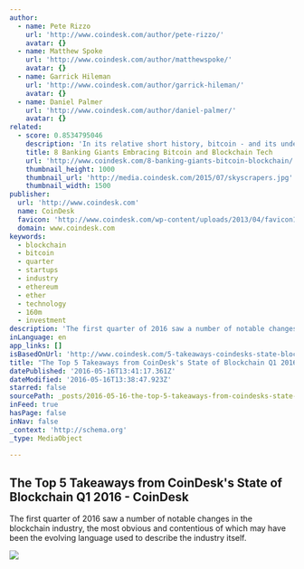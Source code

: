 ```yaml
---
author:
  - name: Pete Rizzo
    url: 'http://www.coindesk.com/author/pete-rizzo/'
    avatar: {}
  - name: Matthew Spoke
    url: 'http://www.coindesk.com/author/matthewspoke/'
    avatar: {}
  - name: Garrick Hileman
    url: 'http://www.coindesk.com/author/garrick-hileman/'
    avatar: {}
  - name: Daniel Palmer
    url: 'http://www.coindesk.com/author/daniel-palmer/'
    avatar: {}
related:
  - score: 0.8534795046
    description: 'In its relative short history, bitcoin - and its underlying technology the blockchain - have captivated thinkers around the world, but not everyone was quick to see the potential. Due in part to its initial billing as a threat to the traditional financial ecosystem, these institutions have perhaps understandably responded with sharp critiques and deep skepticism for the technology.'
    title: 8 Banking Giants Embracing Bitcoin and Blockchain Tech
    url: 'http://www.coindesk.com/8-banking-giants-bitcoin-blockchain/'
    thumbnail_height: 1000
    thumbnail_url: 'http://media.coindesk.com/2015/07/skyscrapers.jpg'
    thumbnail_width: 1500
publisher:
  url: 'http://www.coindesk.com'
  name: CoinDesk
  favicon: 'http://www.coindesk.com/wp-content/uploads/2013/04/favicon1.ico?ffe887'
  domain: www.coindesk.com
keywords:
  - blockchain
  - bitcoin
  - quarter
  - startups
  - industry
  - ethereum
  - ether
  - technology
  - 160m
  - investment
description: 'The first quarter of 2016 saw a number of notable changes in the blockchain industry, the most obvious and contentious of which may have been the evolving language used to describe the industry itself.'
inLanguage: en
app_links: []
isBasedOnUrl: 'http://www.coindesk.com/5-takeaways-coindesks-state-blockchain-q1-2016/'
title: "The Top 5 Takeaways from CoinDesk's State of Blockchain Q1 2016 - CoinDesk"
datePublished: '2016-05-16T13:41:17.361Z'
dateModified: '2016-05-16T13:38:47.923Z'
starred: false
sourcePath: _posts/2016-05-16-the-top-5-takeaways-from-coindesks-state-of-blockchain-q1-2.md
inFeed: true
hasPage: false
inNav: false
_context: 'http://schema.org'
_type: MediaObject

---
```

<article style=""><h1>The Top 5 Takeaways from CoinDesk's State of Blockchain Q1 2016 - CoinDesk</h1><p>The first quarter of 2016 saw a number of notable changes in the blockchain industry, the most obvious and contentious of which may have been the evolving language used to describe the industry itself.</p><img src="http://media.coindesk.com/2016/05/Screen-Shot-2016-05-13-at-5.29.04-PM-e1463174968556.png" /></article>